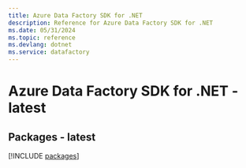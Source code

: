 ```yaml
---
title: Azure Data Factory SDK for .NET
description: Reference for Azure Data Factory SDK for .NET
ms.date: 05/31/2024
ms.topic: reference
ms.devlang: dotnet
ms.service: datafactory
---
```

# Azure Data Factory SDK for .NET - latest
## Packages - latest
[!INCLUDE [packages](data-factory-index.md)]